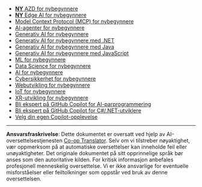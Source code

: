 <!--
CO_OP_TRANSLATOR_METADATA:
{
  "original_hash": "1ca17f25db3762aab74c3543070fcfc0",
  "translation_date": "2025-10-22T12:38:07+00:00",
  "source_file": "src/co_op_translator/templates/other_courses.md",
  "language_code": "no"
}
-->
<!-- CO-OP TRANSLATOR OTHER COURSES START -->
- [**NY** AZD for nybegynnere](https://github.com/microsoft/AZD-for-beginners?WT.mc_id=academic-105485-koreyst)
- [**NY** Edge AI for nybegynnere](https://github.com/microsoft/edgeai-for-beginners?WT.mc_id=academic-105485-koreyst)
- [Model Context Protocol (MCP) for nybegynnere](https://github.com/microsoft/mcp-for-beginners?WT.mc_id=academic-105485-koreyst)
- [AI-agenter for nybegynnere](https://github.com/microsoft/ai-agents-for-beginners?WT.mc_id=academic-105485-koreyst)
- [Generativ AI for nybegynnere](https://github.com/microsoft/generative-ai-for-beginners?WT.mc_id=academic-105485-koreyst)
- [Generativ AI for nybegynnere med .NET](https://github.com/microsoft/Generative-AI-for-beginners-dotnet?WT.mc_id=academic-105485-koreyst)
- [Generativ AI for nybegynnere med Java](https://github.com/microsoft/generative-ai-for-beginners-java?WT.mc_id=academic-105485-koreyst)
- [Generativ AI for nybegynnere med JavaScript](https://github.com/microsoft/generative-ai-with-javascript?WT.mc_id=academic-105485-koreyst)
- [ML for nybegynnere](https://akams/ml-beginners?WT.mc_id=academic-105485-koreyst)
- [Data Science for nybegynnere](https://aka.ms/datascience-beginners?WT.mc_id=academic-105485-koreyst)
- [AI for nybegynnere](https://aka.ms/ai-beginners?WT.mc_id=academic-105485-koreyst)
- [Cybersikkerhet for nybegynnere](https://github.com/microsoft/Security-101?WT.mc_id=academic-96948-sayoung)
- [Webutvikling for nybegynnere](https://aka.ms/webdev-beginners?WT.mc_id=academic-105485-koreyst)
- [IoT for nybegynnere](https://aka.ms/iot-beginners?WT.mc_id=academic-105485-koreyst)
- [XR-utvikling for nybegynnere](https://github.com/microsoft/xr-development-for-beginners?WT.mc_id=academic-105485-koreyst)
- [Bli ekspert på GitHub Copilot for AI-parprogrammering](https://aka.ms/GitHubCopilotAI?WT.mc_id=academic-105485-koreyst)
- [Bli ekspert på GitHub Copilot for C#/.NET-utviklere](https://github.com/microsoft/mastering-github-copilot-for-dotnet-csharp-developers?WT.mc_id=academic-105485-koreyst)
- [Velg din egen Copilot-opplevelse](https://github.com/microsoft/CopilotAdventures?WT.mc_id=academic-105485-koreyst)
<!-- CO-OP TRANSLATOR OTHER COURSES END -->

---

**Ansvarsfraskrivelse**:
Dette dokumentet er oversatt ved hjelp av AI-oversettelsestjenesten [Co-op Translator](https://github.com/Azure/co-op-translator). Selv om vi tilstreber nøyaktighet, vær oppmerksom på at automatiske oversettelser kan inneholde feil eller unøyaktigheter. Det originale dokumentet på sitt opprinnelige språk bør anses som den autoritative kilden. For kritisk informasjon anbefales profesjonell menneskelig oversettelse. Vi er ikke ansvarlige for eventuelle misforståelser eller feiltolkninger som oppstår ved bruk av denne oversettelsen.